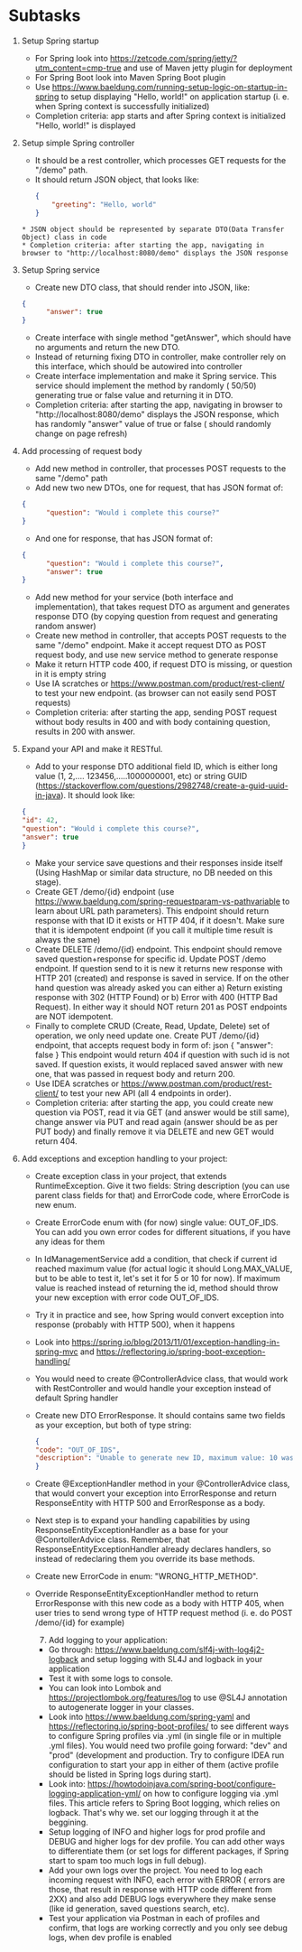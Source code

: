 # Subtasks

1. Setup Spring startup
    * For Spring look into https://zetcode.com/spring/jetty/?utm_content=cmp-true and use of Maven jetty plugin for
      deployment
    * For Spring Boot look into Maven Spring Boot plugin
    * Use https://www.baeldung.com/running-setup-logic-on-startup-in-spring to setup displaying "Hello, world!" on
      application startup (i. e. when Spring context is successfully initialized)
    * Completion criteria: app starts and after Spring context is initialized "Hello, world!" is displayed
2. Setup simple Spring controller
    * It should be a rest controller, which processes GET requests for the  "/demo" path.
    * It should return JSON object, that looks like:
      ```json
      {
          "greeting": "Hello, world"
      }
   ```
   * JSON object should be represented by separate DTO(Data Transfer Object) class in code
   * Completion criteria: after starting the app, navigating in browser to "http://localhost:8080/demo" displays the JSON response
3. Setup Spring service
    * Create new DTO class, that should render into JSON, like:
   ```json
   {
         "answer": true
   }
   ```
    * Create interface with single method "getAnswer", which should have no arguments and return the new DTO.
    * Instead of returning fixing DTO in controller, make controller rely on this interface, which should be autowired
      into controller
    * Create interface implementation and make it Spring service. This service should implement the method by randomly (
      50/50) generating true or false value and returning it in DTO.
    * Completion criteria: after starting the app, navigating in browser to "http://localhost:8080/demo" displays the
      JSON response, which has randomly "answer" value of true or false ( should randomly change on page refresh)
4. Add processing of request body
    * Add new method in controller, that processes POST requests to the same "/demo" path
    * Add new two new DTOs, one for request, that has JSON format of:
   ```json
   {
         "question": "Would i complete this course?"
   }
   ```
    * And one for response, that has JSON format of:
   ```json
   {
         "question": "Would i complete this course?",
         "answer": true
   }
   ```
    * Add new method for your service (both interface and implementation), that takes request DTO as argument and
      generates response DTO (by copying question from request and generating random answer)
    * Create new method in controller, that accepts POST requests to the same "/demo" endpoint. Make it accept request
      DTO as POST request body, and use new service method to generate response
    * Make it return HTTP code 400, if request DTO is missing, or question in it is empty string
    * Use IA scratches or https://www.postman.com/product/rest-client/ to test your new endpoint. (as browser can not
      easily send POST requests)
    * Completion criteria: after starting the app, sending POST request without body results in 400 and with body
      containing question, results in 200 with answer.

5. Expand your API and make it RESTful.
    * Add to your response DTO additional field ID, which is either long value (1, 2,.... 123456,.....1000000001, etc)
      or string GUID (https://stackoverflow.com/questions/2982748/create-a-guid-uuid-in-java). It should look like:
   ```json 
   { 
   "id": 42,
   "question": "Would i complete this course?", 
   "answer": true 
   }
   ```
    * Make your service save questions and their responses inside itself (Using HashMap or similar data structure, no DB
      needed on this stage).
    * Create GET /demo/{id} endpoint (use https://www.baeldung.com/spring-requestparam-vs-pathvariable to learn about
      URL path parameters). This endpoint should return response with that ID it exists or HTTP 404, if it doesn't. Make
      sure that it is idempotent endpoint (if you call it multiple time result is always the same)
    * Create DELETE /demo/{id} endpoint. This endpoint should remove saved question+response for specific id.
      Update POST /demo endpoint. If question send to it is new it returns new response with HTTP 201 (created) and
      response is saved in service. If on the other hand question was already asked you can either a) Return existing
      response with 302 (HTTP Found) or b) Error with 400 (HTTP Bad Request). In either way it should NOT return 201 as
      POST endpoints are NOT idempotent.
    * Finally to complete CRUD (Create, Read, Update, Delete) set of operation, we only need update one. Create PUT
      /demo/{id} endpoint, that accepts request body in form of: json { "answer": false }
      This endpoint would return 404 if question with such id is not saved. If question exists, it would replaced saved
      answer with new one, that was passed in request body and return 200.
    * Use IDEA scratches or https://www.postman.com/product/rest-client/ to test your new API (all 4 endpoints in
      order).
    * Completion criteria: after starting the app, you could create new question via POST, read it via GET (and
      answer would be still same), change answer via PUT and read again (answer should be as per PUT body) and finally
      remove it via DELETE and new GET would return 404.
6. Add exceptions and exception handling to your project:

    * Create exception class in your project, that extends RuntimeException. Give it two fields: String description (you
      can use parent class fields for that) and ErrorCode code, where ErrorCode is new enum.
    * Create ErrorCode enum with (for now) single value: OUT_OF_IDS. You can add you own error codes for different
      situations, if you have any ideas for them
    * In IdManagementService add a condition, that check if current id reached maximum value (for actual logic it
      should Long.MAX_VALUE, but to be able to test it, let's set it for 5 or 10 for now). If maximum value is reached
      instead of returning the id, method should throw your new exception with error code OUT_OF_IDS.
    * Try it in practice and see, how Spring would convert exception into response (probably with HTTP 500), when it
      happens
    * Look into https://spring.io/blog/2013/11/01/exception-handling-in-spring-mvc
      and https://reflectoring.io/spring-boot-exception-handling/
    * You would need to create @ControllerAdvice class, that would work with RestController and would handle your
      exception instead of default Spring handler
    * Create new DTO ErrorResponse. It should contains same two fields as your exception, but both of type string:

      ```json
      {
      "code": "OUT_OF_IDS",
      "description": "Unable to generate new ID, maximum value: 10 was reached"
      }
      ```

    * Create @ExceptionHandler method in your @ControllerAdvice class, that would convert your exception into 
    ErrorResponse and return ResponseEntity with HTTP 500 and ErrorResponse as a body.
    * Next step is to expand your handling capabilities by using ResponseEntityExceptionHandler as a base for your
      @ConrtollerAdvice class. Remember, that ResponseEntityExceptionHandler already declares handlers, so instead
      of redeclaring them you override its base methods.
    * Create new ErrorCode in enum: "WRONG_HTTP_METHOD".
    * Override ResponseEntityExceptionHandler method to return ErrorResponse with this new code as a body with HTTP
      405, when user tries to send wrong type of HTTP request method (i. e. do POST /demo/{id} for example)

      7. Add logging to your application:

      * Go through: https://www.baeldung.com/slf4j-with-log4j2-logback and setup logging with SL4J and logback in your
        application
      * Test it with some logs to console.
      * You can look into Lombok and https://projectlombok.org/features/log to use @SL4J annotation to autogenerate
        logger in your classes.
      * Look into https://www.baeldung.com/spring-yaml and https://reflectoring.io/spring-boot-profiles/ to see
        different ways to configure Spring profiles via .yml (in single file or in multiple .yml files). You would need two
        profile going forward: "dev" and "prod" (development and production. Try to configure IDEA run configuration to start
        your app in either of them (active profile should be listed in Spring logs during start).
      * Look into: https://howtodoinjava.com/spring-boot/configure-logging-application-yml/ on how to configure
        logging via .yml files. This article refers to Spring Boot logging, which relies on logback. That's why we. set our
        logging through it at the beggining.
      * Setup logging of INFO and higher logs for prod profile and DEBUG and higher logs for dev profile. You can add
        other ways to differentiate them (or set logs for different packages, if Spring start to spam too much logs in
        full debug).
      * Add your own logs over the project. You need to log each incoming request with INFO, each error with ERROR (
        errors are those, that result in response with HTTP code different from 2XX) and also add DEBUG logs everywhere they
        make sense (like id generation, saved questions search, etc).
      * Test your application via Postman in each of profiles and confirm, that logs are working correctly and you
        only see debug logs, when dev profile is enabled